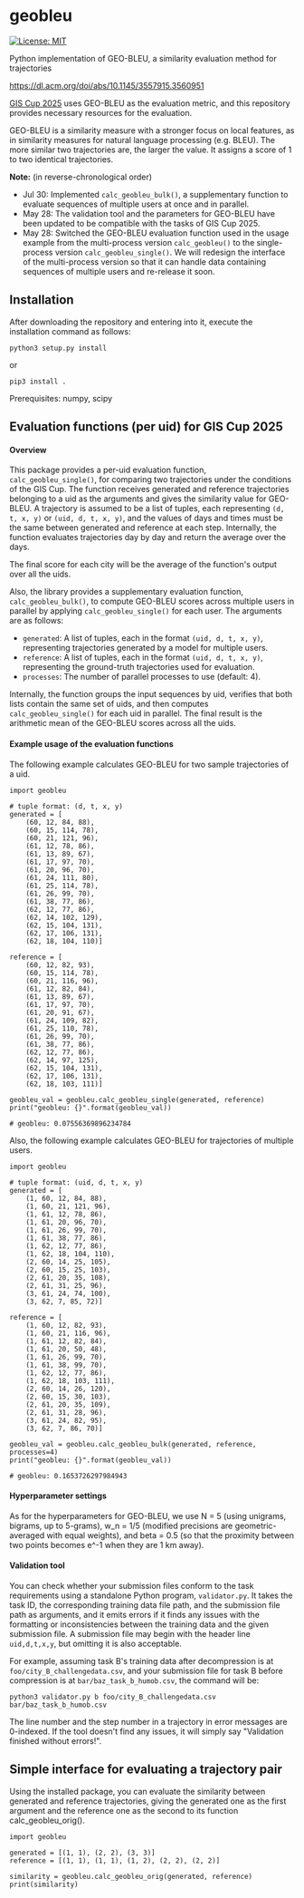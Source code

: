 # geobleu
[![License: MIT](https://img.shields.io/badge/License-MIT-yellow.svg)](https://opensource.org/licenses/MIT)

Python implementation of GEO-BLEU, a similarity evaluation method for trajectories

https://dl.acm.org/doi/abs/10.1145/3557915.3560951

[GIS Cup 2025](https://sigspatial2025.sigspatial.org/giscup/) uses GEO-BLEU as the evaluation metric, and this repository provides necessary resources for the evaluation.

GEO-BLEU is a similarity measure with a stronger focus on local features, as in similarity measures for natural language processing (e.g. BLEU). The more similar two trajectories are, the larger the value. It assigns a score of 1 to two identical trajectories.

**Note:** (in reverse-chronological order)

* Jul 30: Implemented `calc_geobleu_bulk()`, a supplementary function to evaluate sequences of multiple users at once and in parallel.
* May 28: The validation tool and the parameters for GEO-BLEU have been updated to be compatible with the tasks of GIS Cup 2025.
* May 28: Switched the GEO-BLEU evaluation function used in the usage example from the multi-process version `calc_geobleu()` to the single-process version `calc_geobleu_single()`. We will redesign the interface of the multi-process version so that it can handle data containing sequences of multiple users and re-release it soon.


## Installation
After downloading the repository and entering into it, execute the installation command as follows:
```
python3 setup.py install
```
or
```
pip3 install .
```

Prerequisites: numpy, scipy

## Evaluation functions (per uid) for GIS Cup 2025
#### Overview
This package provides a per-uid evaluation function, `calc_geobleu_single()`, for comparing two trajectories under the conditions of the GIS Cup. The function receives generated and reference trajectories belonging to a uid as the arguments and gives the similarity value for GEO-BLEU. A trajectory is assumed to be a list of tuples, each representing `(d, t, x, y)` or `(uid, d, t, x, y)`, and the values of days and times must be the same between generated and reference at each step. Internally, the function evaluates trajectories day by day and return the average over the days.

The final score for each city will be the average of the function's output over all the uids.

Also, the library provides a supplementary evaluation function, `calc_geobleu_bulk()`, to compute GEO-BLEU scores across multiple users in parallel by applying `calc_geobleu_single()` for each user. The arguments are as follows:
* `generated`: A list of tuples, each in the format `(uid, d, t, x, y)`, representing trajectories generated by a model for multiple users.
* `reference`: A list of tuples, each in the format `(uid, d, t, x, y)`, representing the ground-truth trajectories used for evaluation.
* `processes`: The number of parallel processes to use (default: 4).

Internally, the function groups the input sequences by uid, verifies that both lists contain the same set of uids, and then computes `calc_geobleu_single()` for each uid in parallel. The final result is the arithmetic mean of the GEO-BLEU scores across all the uids.

#### Example usage of the evaluation functions
The following example calculates GEO-BLEU for two sample trajectories of a uid.
```
import geobleu

# tuple format: (d, t, x, y)
generated = [
    (60, 12, 84, 88),
    (60, 15, 114, 78),
    (60, 21, 121, 96),
    (61, 12, 78, 86),
    (61, 13, 89, 67),
    (61, 17, 97, 70),
    (61, 20, 96, 70),
    (61, 24, 111, 80),
    (61, 25, 114, 78),
    (61, 26, 99, 70),
    (61, 38, 77, 86),
    (62, 12, 77, 86),
    (62, 14, 102, 129),
    (62, 15, 104, 131),
    (62, 17, 106, 131),
    (62, 18, 104, 110)]

reference = [
    (60, 12, 82, 93),
    (60, 15, 114, 78),
    (60, 21, 116, 96),
    (61, 12, 82, 84),
    (61, 13, 89, 67),
    (61, 17, 97, 70),
    (61, 20, 91, 67),
    (61, 24, 109, 82),
    (61, 25, 110, 78),
    (61, 26, 99, 70),
    (61, 38, 77, 86),
    (62, 12, 77, 86),
    (62, 14, 97, 125),
    (62, 15, 104, 131),
    (62, 17, 106, 131),
    (62, 18, 103, 111)]

geobleu_val = geobleu.calc_geobleu_single(generated, reference)
print("geobleu: {}".format(geobleu_val))

# geobleu: 0.07556369896234784
```

Also, the following example calculates GEO-BLEU for trajectories of multiple users.
```
import geobleu

# tuple format: (uid, d, t, x, y)
generated = [
    (1, 60, 12, 84, 88),
    (1, 60, 21, 121, 96),
    (1, 61, 12, 78, 86),
    (1, 61, 20, 96, 70),
    (1, 61, 26, 99, 70),
    (1, 61, 38, 77, 86),
    (1, 62, 12, 77, 86),
    (1, 62, 18, 104, 110),
    (2, 60, 14, 25, 105),
    (2, 60, 15, 25, 103),
    (2, 61, 20, 35, 108),
    (2, 61, 31, 25, 96),
    (3, 61, 24, 74, 100),
    (3, 62, 7, 85, 72)]

reference = [
    (1, 60, 12, 82, 93),
    (1, 60, 21, 116, 96),
    (1, 61, 12, 82, 84),
    (1, 61, 20, 50, 48),
    (1, 61, 26, 99, 70),
    (1, 61, 38, 99, 70),
    (1, 62, 12, 77, 86),
    (1, 62, 18, 103, 111),
    (2, 60, 14, 26, 120),
    (2, 60, 15, 30, 103),
    (2, 61, 20, 35, 109),
    (2, 61, 31, 28, 96),
    (3, 61, 24, 82, 95),
    (3, 62, 7, 86, 70)]

geobleu_val = geobleu.calc_geobleu_bulk(generated, reference, processes=4)
print("geobleu: {}".format(geobleu_val))

# geobleu: 0.1653726297984943
```

#### Hyperparameter settings
As for the hyperparameters for GEO-BLEU, we use N = 5 (using unigrams, bigrams, up to 5-grams), w_n = 1/5 (modified precisions are geometric-averaged with equal weights), and beta = 0.5 (so that the proximity between two points becomes e^-1 when they are 1 km away).

#### Validation tool
You can check whether your submission files conform to the task requirements using a standalone Python program, `validator.py`. It takes the task ID, the corresponding training data file path, and the submission file path as arguments, and it emits errors if it finds any issues with the formatting or inconsistencies between the training data and the given submission file. A submission file may begin with the header line `uid,d,t,x,y`, but omitting it is also acceptable.

For example, assuming task B's training data after decompression is at `foo/city_B_challengedata.csv`, and your submission file for task B before compression is at `bar/baz_task_b_humob.csv`, the command will be:
```
python3 validator.py b foo/city_B_challengedata.csv bar/baz_task_b_humob.csv
```

The line number and the step number in a trajectory in error messages are 0-indexed. If the tool doesn't find any issues, it will simply say "Validation finished without errors!".

## Simple interface for evaluating a trajectory pair
Using the installed package, you can evaluate the similarity between generated and reference trajectories, giving the generated one as the first argument and the reference one as the second to its function calc_geobleu_orig().
```
import geobleu

generated = [(1, 1), (2, 2), (3, 3)]
reference = [(1, 1), (1, 1), (1, 2), (2, 2), (2, 2)]

similarity = geobleu.calc_geobleu_orig(generated, reference)
print(similarity)
```

